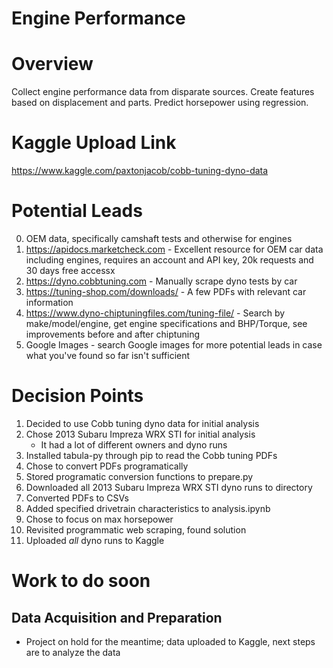 # Engine Performance

# Overview
Collect engine performance data from disparate sources. Create features based on displacement and parts. Predict horsepower using regression. 

# Kaggle Upload Link
https://www.kaggle.com/paxtonjacob/cobb-tuning-dyno-data

# Potential Leads
0. OEM data, specifically camshaft tests and otherwise for engines
1. https://apidocs.marketcheck.com - Excellent resource for OEM car data including engines, requires an account and API key, 20k requests and 30 days free accessx
2. https://dyno.cobbtuning.com - Manually scrape dyno tests by car
3. https://tuning-shop.com/downloads/ - A few PDFs with relevant car information
4. https://www.dyno-chiptuningfiles.com/tuning-file/ - Search by make/model/engine, get engine specifications and BHP/Torque, see improvements before and after chiptuning
5. Google Images - search Google images for more potential leads in case what you've found so far isn't sufficient

# Decision Points
1. Decided to use Cobb tuning dyno data for initial analysis
2. Chose 2013 Subaru Impreza WRX STI for initial analysis
    * It had a lot of different owners and dyno runs
3. Installed tabula-py through pip to read the Cobb tuning PDFs
4. Chose to convert PDFs programatically
5. Stored programatic conversion functions to prepare.py
6. Downloaded all 2013 Subaru Impreza WRX STI dyno runs to directory
7. Converted PDFs to CSVs
8. Added specified drivetrain characteristics to analysis.ipynb
9. Chose to focus on max horsepower
10. Revisited programmatic web scraping, found solution
11. Uploaded *all* dyno runs to Kaggle

# Work to do soon
## Data Acquisition and Preparation
- Project on hold for the meantime; data uploaded to Kaggle, next steps are to analyze the data